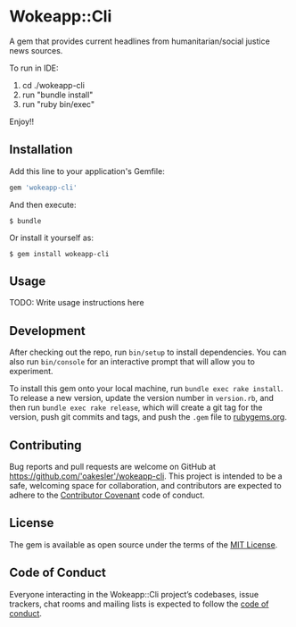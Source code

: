 # Wokeapp::Cli

A gem that provides current headlines from humanitarian/social justice news sources.

To run in IDE:
1) cd ./wokeapp-cli
2) run "bundle install"
3) run "ruby bin/exec"

Enjoy!!

## Installation

Add this line to your application's Gemfile:

```ruby
gem 'wokeapp-cli'
```

And then execute:

    $ bundle

Or install it yourself as:

    $ gem install wokeapp-cli

## Usage

TODO: Write usage instructions here

## Development

After checking out the repo, run `bin/setup` to install dependencies. You can also run `bin/console` for an interactive prompt that will allow you to experiment.

To install this gem onto your local machine, run `bundle exec rake install`. To release a new version, update the version number in `version.rb`, and then run `bundle exec rake release`, which will create a git tag for the version, push git commits and tags, and push the `.gem` file to [rubygems.org](https://rubygems.org).

## Contributing

Bug reports and pull requests are welcome on GitHub at https://github.com/'oakesler'/wokeapp-cli. This project is intended to be a safe, welcoming space for collaboration, and contributors are expected to adhere to the [Contributor Covenant](http://contributor-covenant.org) code of conduct.

## License

The gem is available as open source under the terms of the [MIT License](https://opensource.org/licenses/MIT).

## Code of Conduct

Everyone interacting in the Wokeapp::Cli project’s codebases, issue trackers, chat rooms and mailing lists is expected to follow the [code of conduct](https://github.com/'oakesler'/wokeapp-cli/blob/master/CODE_OF_CONDUCT.md).
